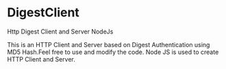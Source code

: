 # DigestClient
Http Digest Client and Server NodeJs

This is an HTTP Client and Server based on Digest Authentication using MD5 Hash.Feel free to use and modify the code.
Node JS is used to create HTTP Client and Server.


